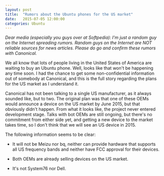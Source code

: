 ```yaml
---
layout: post
title:  "Rumors about the Ubuntu phones for the US market"
date:   2015-07-05 12:00:00
categories: Ubuntu
---
```



*Dear media (especially you guys over at Softpedia): I'm just a random guy on the Internet spreading rumors. Random guys on the Internet are NOT reliable sources for news articles. Please do go and confirm these rumors with Canonical.*


We all know that lots of people living in the United States of America are waiting to buy an Ubuntu phone. Well, looks like that won't be happening any time soon. I had the chance to get some non-confidential information out of somebody at Canonical, and this is the full story regarding the plans for the US market as I understand it.

Canonical has not been talking to a single US manufacturer, as it always sounded like, but to two. The original plan was that one of these OEMs would announce a device on the US market by June 2015, but that obviously didn't happen. From what it looks like, the project never entered development stage. Talks with bot OEMs are still ongoing, but there's no commitment from either side yet, and getting a new device to the market takes time, so I don't think that we will see an US device in 2015.

The following information seems to be clear:

* It will not be Meizu nor bq, neither can provide hardware that supports all US frequency bands and neither have FCC approval for their devices.

* Both OEMs are already selling devices on the US market.

* It's not System76 nor Dell.

